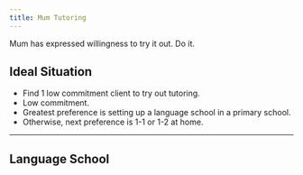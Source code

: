 ```yaml
---
title: Mum Tutoring
---
```


Mum has expressed willingness to try it out. Do it.

## Ideal Situation
- Find 1 low commitment client to try out tutoring.
- Low commitment.
- Greatest preference is setting up a language school in a primary school.
- Otherwise, next preference is 1-1 or 1-2 at home.

---

## Language School

